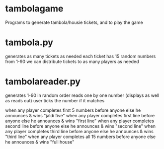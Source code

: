 # tambolagame
Programs to generate tambola/housie tickets, and to play the game

tambola.py
==========
generates as many tickets as needed 
each ticket has 15 random numbers from 1-90
we can distribute tickets to as many players as needed

tambolareader.py
================
generates 1-90 in random order
reads one by one number (displays as well as reads out)
user ticks the number if it matches

when any player completes first 5 numbers before anyone else he announces & wins "jaldi five"
when any player completes first line before anyone else he announces & wins "first line"
when any player completes second line before anyone else he announces & wins "second line"
when any player completes third line before anyone else he announces & wins "third line"
when any player completes all 15 numbers before anyone else he announces & wins "full house"
